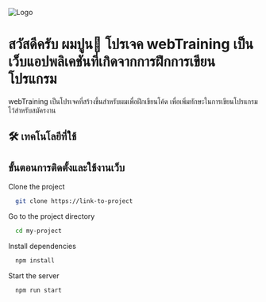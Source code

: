 
![Logo](https://i.pinimg.com/222x/39/c7/35/39c7350ac44aff3ee5e55711c8cebbf4.jpg)

# สวัสดีครับ ผมปูน👋 โปรเจค webTraining เป็นเว็บแอปพลิเคชันที่เกิดจากการฝึกการเขียนโปรแกรม

webTraining เป็นโปรเจคที่สร้างขึ้นสำหรับผมเพื่อฝึกเขียนโค้ด เพื่อเพิ่มทักษะในการเขียนโปรแกรม ไว้สำหรับสมัครงาน
## 🛠 เทคโนโลยีที่ใช้







## ขั้นตอนการติดตั้งและใช้งานเว็บ

Clone the project

```bash
  git clone https://link-to-project
```

Go to the project directory

```bash
  cd my-project
```

Install dependencies

```bash
  npm install
```

Start the server

```bash
  npm run start
```

